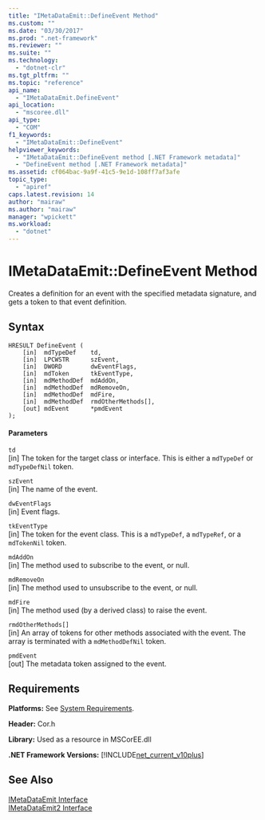 ```yaml
---
title: "IMetaDataEmit::DefineEvent Method"
ms.custom: ""
ms.date: "03/30/2017"
ms.prod: ".net-framework"
ms.reviewer: ""
ms.suite: ""
ms.technology: 
  - "dotnet-clr"
ms.tgt_pltfrm: ""
ms.topic: "reference"
api_name: 
  - "IMetaDataEmit.DefineEvent"
api_location: 
  - "mscoree.dll"
api_type: 
  - "COM"
f1_keywords: 
  - "IMetaDataEmit::DefineEvent"
helpviewer_keywords: 
  - "IMetaDataEmit::DefineEvent method [.NET Framework metadata]"
  - "DefineEvent method [.NET Framework metadata]"
ms.assetid: cf064bac-9a9f-41c5-9e1d-108ff7af3afe
topic_type: 
  - "apiref"
caps.latest.revision: 14
author: "mairaw"
ms.author: "mairaw"
manager: "wpickett"
ms.workload: 
  - "dotnet"
---
```

# IMetaDataEmit::DefineEvent Method
Creates a definition for an event with the specified metadata signature, and gets a token to that event definition.  
  
## Syntax  
  
```  
HRESULT DefineEvent (   
    [in]  mdTypeDef    td,   
    [in]  LPCWSTR      szEvent,   
    [in]  DWORD        dwEventFlags,   
    [in]  mdToken      tkEventType,   
    [in]  mdMethodDef  mdAddOn,   
    [in]  mdMethodDef  mdRemoveOn,   
    [in]  mdMethodDef  mdFire,   
    [in]  mdMethodDef  rmdOtherMethods[],   
    [out] mdEvent      *pmdEvent   
);  
```  
  
#### Parameters  
 `td`  
 [in] The token for the target class or interface. This is either a `mdTypeDef` or `mdTypeDefNil` token.  
  
 `szEvent`  
 [in] The name of the event.  
  
 `dwEventFlags`  
 [in] Event flags.  
  
 `tkEventType`  
 [in] The token for the event class. This is a `mdTypeDef`, a `mdTypeRef`, or a `mdTokenNil` token.  
  
 `mdAddOn`  
 [in] The method used to subscribe to the event, or null.  
  
 `mdRemoveOn`  
 [in] The method used to unsubscribe to the event, or null.  
  
 `mdFire`  
 [in] The method used (by a derived class) to raise the event.  
  
 `rmdOtherMethods[]`  
 [in] An array of tokens for other methods associated with the event. The array is terminated with a `mdMethodDefNil` token.  
  
 `pmdEvent`  
 [out] The metadata token assigned to the event.  
  
## Requirements  
 **Platforms:** See [System Requirements](../../../../docs/framework/get-started/system-requirements.md).  
  
 **Header:** Cor.h  
  
 **Library:** Used as a resource in MSCorEE.dll  
  
 **.NET Framework Versions:** [!INCLUDE[net_current_v10plus](../../../../includes/net-current-v10plus-md.md)]  
  
## See Also  
 [IMetaDataEmit Interface](../../../../docs/framework/unmanaged-api/metadata/imetadataemit-interface.md)  
 [IMetaDataEmit2 Interface](../../../../docs/framework/unmanaged-api/metadata/imetadataemit2-interface.md)
